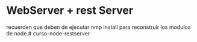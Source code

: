 # WebServer + rest Server
recuerden que deben de ejecutar nmp install para reconstruir los modulos de node.#   c u r s o - n o d e - r e s t s e r v e r  
 